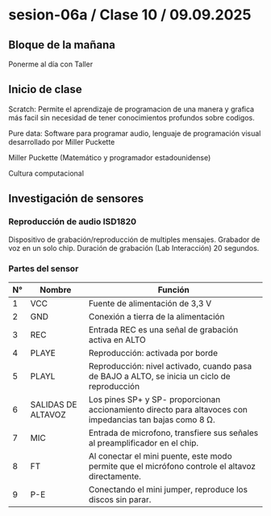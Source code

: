 # sesion-06a / Clase 10 / 09.09.2025

## Bloque de la mañana 

Ponerme al día con Taller 

## Inicio de clase 

Scratch: Permite el aprendizaje de programacion de una manera y grafica más facil sin necesidad de tener conocimientos profundos sobre codigos.

Pure data: Software para programar audio, lenguaje de programación visual desarrollado por Miller Puckette


Miller Puckette 
(Matemático y programador estadounidense)

Cultura computacional 

## Investigación de sensores 

### Reproducción de audio ISD1820

Dispositivo de grabación/reproducción de multiples mensajes.
Grabador de voz en un solo chip. 
Duración de grabación (Lab Interacción) 20 segundos.

### Partes del sensor 

N° | Nombre                 | Función      |
---|--------------          |--------------|
1  | VCC                    | Fuente de alimentación de 3,3 V      |
2  | GND                    | Conexión a tierra de la alimentación |
3  | REC                    | Entrada REC es una señal de grabación activa en ALTO |
4  | PLAYE                  | Reproducción: activada por borde    |
5  | PLAYL                  | Reproducción: nivel activado, cuando pasa de BAJO a ALTO, se inicia un ciclo de reproducción    |
6  | SALIDAS DE ALTAVOZ     | Los pines SP+ y SP- proporcionan accionamiento directo para altavoces con impedancias tan bajas como 8 Ω.     |
7  | MIC                    | Entrada de microfono, transfiere sus señales al preamplificador en el chip.      |
8  | FT                     | Al conectar el mini puente, este modo permite que el micrófono controle el altavoz directamente.     |
9  | P-E                    | Conectando el mini jumper, reproduce los discos sin parar.      |
